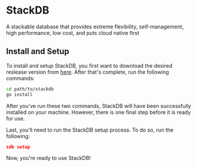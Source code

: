 # StackDB
A stackable database that provides extreme flexibility, self-management, high performance, low cost, and puts cloud native first

## Install and Setup
To install and setup StackDB, you first want to download the desired reslease version from [here](https://github.com/garrettlove8/StackDB/releases). After that's complete, run the following commands:

```bash
cd path/to/stackdb
go install
```

After you've run these two commands, StackDB will have been successfully installed on your machine. However, there is one final step before it is ready for use.

Last, you'll need to run the StackDB setup process. To do so, run the following:

```json
sdb setup
```

Now, you're ready to use StackDB!
